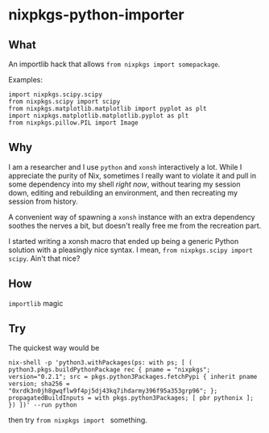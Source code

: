 # nixpkgs-python-importer

## What

An importlib hack that allows `from nixpkgs import somepackage`.

Examples:

    import nixpkgs.scipy.scipy
    from nixpkgs.scipy import scipy
    from nixpkgs.matplotlib.matplotlib import pyplot as plt
    import nixpkgs.matplotlib.matplotlib.pyplot as plt
    from nixpkgs.pillow.PIL import Image


## Why

I am a researcher and I use `python` and `xonsh` interactively a lot.
While I appreciate the purity of Nix, sometimes I really want to violate it
and pull in some dependency into my shell *right now*,
without tearing my session down, editing and rebuilding an environment,
and then recreating my session from history.

A convenient way of spawning a `xonsh` instance with an extra dependency
soothes the nerves a bit, but doesn't really free me from the recreation part.

I started writing a xonsh macro that ended up being a generic Python solution
with a pleasingly nice syntax. I mean, `from nixpkgs.scipy import scipy`.
Ain't that nice?


## How

`importlib` magic

## Try

The quickest way would be

```
nix-shell -p 'python3.withPackages(ps: with ps; [ ( python3.pkgs.buildPythonPackage rec { pname = "nixpkgs"; version="0.2.1"; src = pkgs.python3Packages.fetchPypi { inherit pname version; sha256 = "0xrdk3n0jh8gwqflw9f4pj5dj43kq7ihdarmy396f95a353grp96"; }; propagatedBuildInputs = with pkgs.python3Packages; [ pbr pythonix ]; }) ])' --run python
```

then try `from nixpkgs import ` something.
